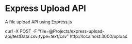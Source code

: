 # Express Upload API

A file upload API using Express.js

curl -X POST -F "file=@Projects/express-upload-api/testData.csv;type=text/csv" http://localhost:3000/upload